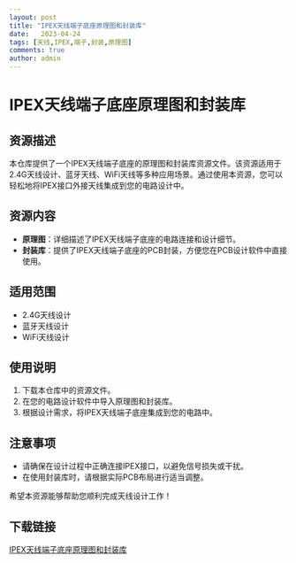 ```yaml
---
layout: post
title: "IPEX天线端子底座原理图和封装库"
date:   2023-04-24
tags: [天线,IPEX,端子,封装,原理图]
comments: true
author: admin
---
```

# IPEX天线端子底座原理图和封装库

## 资源描述

本仓库提供了一个IPEX天线端子底座的原理图和封装库资源文件。该资源适用于2.4G天线设计、蓝牙天线、WiFi天线等多种应用场景。通过使用本资源，您可以轻松地将IPEX接口外接天线集成到您的电路设计中。

## 资源内容

- **原理图**：详细描述了IPEX天线端子底座的电路连接和设计细节。
- **封装库**：提供了IPEX天线端子底座的PCB封装，方便您在PCB设计软件中直接使用。

## 适用范围

- 2.4G天线设计
- 蓝牙天线设计
- WiFi天线设计

## 使用说明

1. 下载本仓库中的资源文件。
2. 在您的电路设计软件中导入原理图和封装库。
3. 根据设计需求，将IPEX天线端子底座集成到您的电路中。

## 注意事项

- 请确保在设计过程中正确连接IPEX接口，以避免信号损失或干扰。
- 在使用封装库时，请根据实际PCB布局进行适当调整。

希望本资源能够帮助您顺利完成天线设计工作！

## 下载链接

[IPEX天线端子底座原理图和封装库](https://pan.quark.cn/s/fd75db3df8b1)